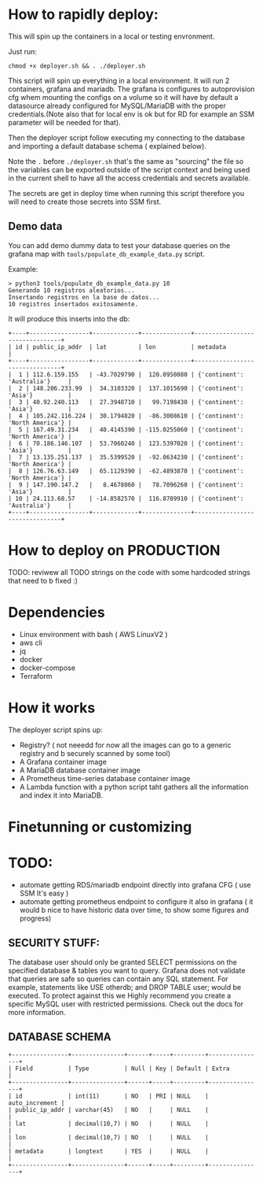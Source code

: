 # How to rapidly deploy: 

This will spin up the containers in a local or testing envronment.

Just run: 

    chmod +x deployer.sh && . ./deployer.sh 

This script will spin up everything in a local environment.
It will run 2 containers, grafana and mariadb. The grafana is configures to autoprovision cfg whem mounting the configs on a volume so it will have by default a datasource already configured for MySQL/MariaDB with the proper credentials.(Note also that for local env is ok but for RD for example an SSM parameter will be needed for that).

Then the deployer script follow executing my connecting to the database and importing a default database schema ( explained below). 

Note the `.` before `./deployer.sh` that's the same as "sourcing" the file so the variables can be exported outside of the script context and being used in the current shell to have all the access credentials and secrets available. 

The secrets are get in deploy time when running this script therefore you will need to create those secrets into SSM first.

## Demo data

You can add demo dummy data to test your database queries on the grafana map with `tools/populate_db_example_data.py` script. 

Example: 

    > python3 tools/populate_db_example_data.py 10
    Generando 10 registros aleatorios...
    Insertando registros en la base de datos...
    10 registros insertados exitosamente.

It will produce this inserts into the db:

```
+----+-----------------+-------------+--------------+--------------------------------+
| id | public_ip_addr  | lat         | lon          | metadata                       |
+----+-----------------+-------------+--------------+--------------------------------+
|  1 | 112.6.159.155   | -43.7029790 |  120.0950080 | {'continent': 'Australia'}     |
|  2 | 148.206.233.99  |  34.3103320 |  137.1015690 | {'continent': 'Asia'}          |
|  3 | 40.92.240.113   |  27.3948710 |   99.7198430 | {'continent': 'Asia'}          |
|  4 | 105.242.116.224 |  30.1794820 |  -86.3008610 | {'continent': 'North America'} |
|  5 | 167.49.31.234   |  40.4145390 | -115.0255060 | {'continent': 'North America'} |
|  6 | 70.186.146.107  |  53.7060240 |  123.5397020 | {'continent': 'Asia'}          |
|  7 | 13.135.251.137  |  35.5399520 |  -92.0634230 | {'continent': 'North America'} |
|  8 | 126.76.63.149   |  65.1129390 |  -62.4893870 | {'continent': 'North America'} |
|  9 | 147.190.147.2   |   8.4678060 |   78.7096260 | {'continent': 'Asia'}          |
| 10 | 24.113.68.57    | -14.8582570 |  116.8709910 | {'continent': 'Australia'}     |
+----+-----------------+-------------+--------------+--------------------------------+

```

# How to deploy on PRODUCTION

TODO: reviwew all TODO strings on the code with some hardcoded strings that need to b fixed :) 


# Dependencies

* Linux environment with bash ( AWS LinuxV2 ) 
* aws cli
* jq
* docker 
* docker-compose
* Terraform 


# How it works 


The deployer script spins up: 

* Registry? ( not neeedd for now all the images can go to a generic registry and b securely scanned by some tool) 
* A Grafana container image
* A MariaDB database container image
* A Prometheus time-series database container image
* A Lambda function with a python script taht gathers all the information and index it into MariaDB.


# Finetunning or customizing


# TODO: 

* automate getting RDS/mariadb endpoint directly into grafana CFG ( use SSM It's easy ) 
* automate getting prometheus endpoint to configure it also in grafana ( it would b nice to have historic data over time, to show some figures and progress)

## SECURITY STUFF: 

The database user should only be granted SELECT permissions on the specified database & tables you want to query.
Grafana does not validate that queries are safe so queries can contain any SQL statement. For example, statements like USE otherdb; and DROP TABLE user; would be executed.
To protect against this we Highly recommend you create a specific MySQL user with restricted permissions. Check out the docs for more information.

## DATABASE SCHEMA 
    +----------------+---------------+------+-----+---------+----------------+
    | Field          | Type          | Null | Key | Default | Extra          |
    +----------------+---------------+------+-----+---------+----------------+
    | id             | int(11)       | NO   | PRI | NULL    | auto_increment |
    | public_ip_addr | varchar(45)   | NO   |     | NULL    |                |
    | lat            | decimal(10,7) | NO   |     | NULL    |                |
    | lon            | decimal(10,7) | NO   |     | NULL    |                |
    | metadata       | longtext      | YES  |     | NULL    |                |
    +----------------+---------------+------+-----+---------+----------------+


